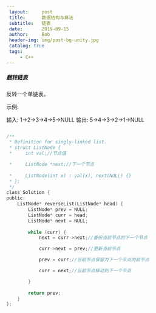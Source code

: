 ```yaml
---
 layout:     post
 title:      数据结构与算法
 subtitle:   链表
 date:       2019-09-15
 author:     Bob
 header-img: img/post-bg-unity.jpg
 catalog: true
 tags:
     - C++
---
```


##### [翻转链表](https://leetcode.com/problems/reverse-linked-list/)

反转一个单链表。

示例:

输入: 1->2->3->4->5->NULL
输出: 5->4->3->2->1->NULL


```c

/**
 * Definition for singly-linked list.
 * struct ListNode {
 *     int val;//节点值

 *     ListNode *next;//下一个节点
 
 *     ListNode(int x) : val(x), next(NULL) {}
 * };
 */
class Solution {
public:
    ListNode* reverseList(ListNode* head) {
        ListNode* prev = NULL;
        ListNode* curr = head;
        ListNode* next = NULL;
        
        while (curr) {
            next = curr->next;//备份当前节点的下一个节点

            curr->next = prev;//更新当前节点

            prev = curr;//当前节点保留为下一个节点的前节点

            curr = next;//当前节点移动到下一个节点

        }
        
        return prev;
    }
};

```

